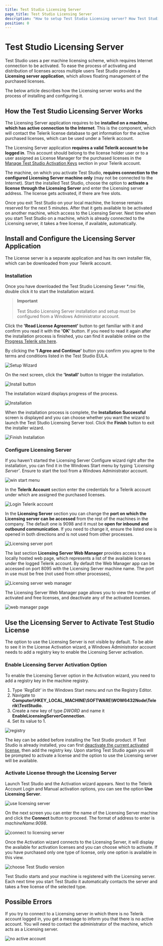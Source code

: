 ```yaml
---
title: Test Studio Licensing Server
page_title: Test Studio Licensing Server
description: "How to setup Test Studio Licensing server? How Test Studio licensing server manages the licenses" 
position: 0
---
```

# Test Studio Licensing Server

Test Studio uses a per machine licensing scheme, which requires Internet connection to be activated. To ease the process of activating and distribution of licenses across multiple users Test Studio provides a __Licensing server application__, which allows floating management of the purchased licenses.

The below article describes how the Licensing server works and the process of installing and configuring it.

## How the Test Studio Licensing Server Works

The Licensing Server application requires to be __installed on a machine, which has active connection to the Internet__. This is the component, which will contact the Telerik license database to get information for the active purchased licenses, which can be used under a Telerik account.

The Licensing Server application __requires a valid Telerik account to be logged in__. This account should belong to the license holder user or to a user assigned as License Manager for the purchased licenses in the <a href="http://www.telerik.com/account/your-products/testing-tools-manage-license-keys.aspx" target="_blank">Manage Test Studio Activation Keys</a> section in your Telerik account.

The machine, on which you activate Test Studio, __requires connection to the configured Licensing Server machine only__ (may not be connected to the Internet). Start the installed Test Studio, choose the option to __activate a license through the Licensing Server__ and enter the Licensing server address. The license gets activated, if there are free slots.

Once you exit Test Studio on your local machine, the license remains reserved for the next 5 minutes. After that it gets available to be activated on another machine, which access to the Licensing Server. Next time when you start Test Studio on a machine, which is already connected to the Licensing server, it takes a free license, if available, automatically.

## Install and Configure the Licensing Server Application

The License server is a separate application and has its own installer file, which can be downloaded from your Telerik account.

### Installation

Once you have downloaded the Test Studio Licensing Sever *.msi file, double click it to start the Installation wizard.

> __Important__
> <br>
> <br>
> Test Studio Licensing Server installation and setup must be configured from a Windows Administrator account.

Click the __'Read License Agreement'__ button to get familiar with it and confirm you read it with the __'OK'__ button. If you need to read it again after the installation process is finished, you can find it available online on the <a href="https://www.telerik.com/purchase/license-agreement/teststudio" target="_blank">Progress Telerik site here</a>.

By clicking the __'I Agree and Continue'__ button you confirm you agree to the terms and conditions listed in the Test Studio EULA.

![Setup Wizard](/img/license-server/fig1.png)

On the next screen, click  the __'Install'__ button to trigger the installation.

![Install button](/img/license-server/fig2.png)

The installation wizard displays progress of the process.

![Installation](/img/license-server/fig3.png)

When the installation process is complete, the __Installation Successful__  screen is displayed and you can choose whether you want the wizard to launch the Test Studio Licensing Server tool. Click the __Finish__ button to exit the installer wizard.

![Finish Installation](/img/license-server/fig4.png)

### Configure Licensing Server

If you haven't started the Licensing Server Configure wizard right after the installation, you can find it in the Windows Start menu by typing _'Licensing Server'_. Ensure to start the tool from a Windows Administrator account.

![win start menu](/img/license-server/fig5.png)

In the __Telerik Account__ section enter the credentials for a Telerik account under which are assigned the purchased licenses.

![Login Telerik account](/img/license-server/fig6.png)

In the __Licensing Server__ section you can change the __port on which the Licensing server can be accessed__ from the rest of the machines in the company. The default one is 9098 and it must be __open for inbound and outbound communication__. If you need to change it, ensure the listed one is opened in both directions and is not used from other processes.

![Licensing server port](/img/license-server/fig7.png)

The last section __Licensing Server Web Manager__ provides access to a locally hosted web page, which represents a list of the available licenses under the logged Telerik account. By default the Web Manager app can be accessed on port 8095 with the Licensing Server machine name. The port in use must be free (not used from other processes),

![Licensing server web manager](/img/license-server/fig8.png)

The Licensing Server Web Manager page allows you to view the number of activated and free licenses, and deactivate any of the activated licenses.

![web manager page](/img/license-server/fig9.png)

## Use the Licensing Server to Activate Test Studio License

The option to use the Licensing Server is not visible by default. To be able to see it in the License Activation wizard, a Windows Administrator account needs to add a registry key to enable the Licensing Server activation.

### Enable Licensing Server Activation Option

To enable the Licensing Server option in the Activation wizard, you need to add a registry key in the machine registry.

1. Type _'RegEdit'_ in the Windows Start menu and run the Registry Editor.
1. Navigate to __Computer\HKEY_LOCAL_MACHINE\SOFTWARE\WOW6432Node\Telerik\TestStudio__.
1. Create a new key of type _DWORD_ and name it __EnableLicensingServerConnection__.
1. Set its value to 1.

![registry](/img/license-server/fig10.png)

The key can be added before installing the Test Studio product. If Test Studio is already installed, you can first <a href="/prerequisites/license-activation/manage-license#deactivate-license" target="_blank">deactivate the current activated license</a>, then add the registry key. Upon starting Test Studio again you will be prompted to activate a license and the option to use the Licensing server will be available.

### Activate License through the Licensing Server

Launch Test Studio and the Activation wizard appears. Next to the Telerik Account Login and Manual activation options, you can see the option __Use Licensing Server__.

![use licensing server](/img/license-server/fig11.png)

On the next screen you can enter the name of the Licensing Server machine and click the __Connect__ button to proceed. The format of address to enter is _machineName:9098_.

![connect to licensing server](/img/license-server/fig12.png)

Once the Activation wizard connects to the Licensing Server, it will display the available for activation licenses and you can choose which to activate. If you have purchased only one type of license, only one option is available in this view.

![choose Test Studio version](/img/license-server/fig13.png)

Test Studio starts and your machine is registered with the Licensing server. Each next time you start Test Studio it automatically contacts the server and takes a free license of the selected type.

## Possible Errors

If you try to connect to a Licensing server in which there is no Telerik account logged in, you get a message to inform you that there is no active account. You will need to contact the administrator of the machine, which acts as a Licensing server.

![no active account](/img/license-server/fig14.png)